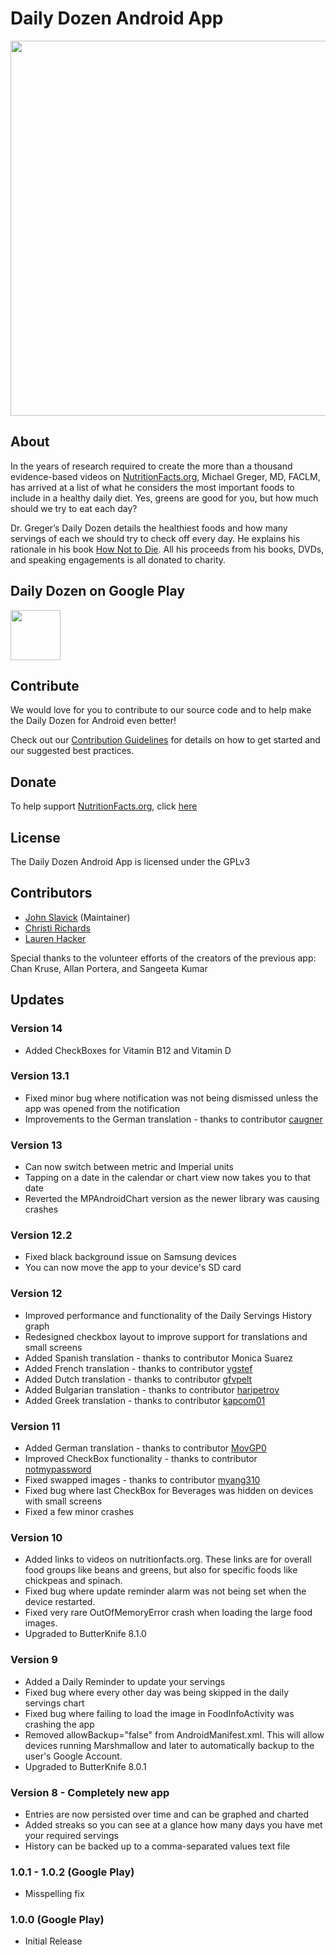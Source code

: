 Daily Dozen Android App
========================

<p align="center"><img src="http://nutritionfactsorg.s3.amazonaws.com/wp-content/uploads/2016/03/21232747/github.jpg" style="width: 600px"></p>

About
-----------

In the years of research required to create the more than a thousand evidence-based videos on [NutritionFacts.org][nutritionfacts.org], Michael Greger, MD, FACLM, has arrived at a list of what he considers the most important foods to include in a healthy daily diet. Yes, greens are good for you, but how much should we try to eat each day?

Dr. Greger’s Daily Dozen details the healthiest foods and how many servings of each we should try to check off every day. He explains his rationale in his book [How Not to Die][book]. All his proceeds from his books, DVDs, and speaking engagements is all donated to charity.


Daily Dozen on Google Play
------------------

<a href="https://play.google.com/store/apps/details?id=org.nutritionfacts.dailydozen" alt="Get it on Google Play" target="_blank"><img src="https://play.google.com/intl/en_us/badges/images/generic/en_badge_web_generic.png" height="80"></a>

Contribute
------------

We would love for you to contribute to our source code and to help make the Daily Dozen for Android even better!

Check out our [Contribution Guidelines][contribute] for details on how to get started and our suggested best practices.

Donate
------

To help support [NutritionFacts.org][nutritionfacts.org], click [here][donate]

License
-------

The Daily Dozen Android App is licensed under the GPLv3

Contributors
------------

* [John Slavick][slavick] (Maintainer)
* [Christi Richards][christirichards]
* [Lauren Hacker][laurenhacker]

Special thanks to the volunteer efforts of the creators of the previous app: Chan Kruse, Allan Portera, and Sangeeta Kumar

Updates
-------

### Version 14
- Added CheckBoxes for Vitamin B12 and Vitamin D

### Version 13.1
- Fixed minor bug where notification was not being dismissed unless the app was opened from the notification
- Improvements to the German translation - thanks to contributor [caugner](https://github.com/caugner)

### Version 13
- Can now switch between metric and Imperial units
- Tapping on a date in the calendar or chart view now takes you to that date
- Reverted the MPAndroidChart version as the newer library was causing crashes

### Version 12.2
- Fixed black background issue on Samsung devices
- You can now move the app to your device's SD card

### Version 12
- Improved performance and functionality of the Daily Servings History graph
- Redesigned checkbox layout to improve support for translations and small screens
- Added Spanish translation - thanks to contributor Monica Suarez
- Added French translation - thanks to contributor [vgstef](https://github.com/vgstef)
- Added Dutch translation - thanks to contributor [gfvpelt](https://github.com/gfvpelt)
- Added Bulgarian translation - thanks to contributor [haripetrov](https://github.com/haripetrov)
- Added Greek translation - thanks to contributor [kapcom01](https://github.com/kapcom01)

### Version 11
- Added German translation - thanks to contributor [MovGP0](https://github.com/MovGP0)
- Improved CheckBox functionality - thanks to contributor [notmypassword](https://github.com/notmypassword)
- Fixed swapped images - thanks to contributor [myang310](https://github.com/myang310)
- Fixed bug where last CheckBox for Beverages was hidden on devices with small screens
- Fixed a few minor crashes

### Version 10
- Added links to videos on nutritionfacts.org. These links are for overall food groups like beans and greens, but also for specific foods like chickpeas and spinach.
- Fixed bug where update reminder alarm was not being set when the device restarted.
- Fixed very rare OutOfMemoryError crash when loading the large food images.
- Upgraded to ButterKnife 8.1.0

### Version 9
- Added a Daily Reminder to update your servings
- Fixed bug where every other day was being skipped in the daily servings chart
- Fixed bug where failing to load the image in FoodInfoActivity was crashing the app
- Removed allowBackup="false" from AndroidManifest.xml. This will allow devices running Marshmallow and later to automatically backup to the user's Google Account.
- Upgraded to ButterKnife 8.0.1

### Version 8 - Completely new app
- Entries are now persisted over time and can be graphed and charted
- Added streaks so you can see at a glance how many days you have met your required servings
- History can be backed up to a comma-separated values text file

### 1.0.1 - 1.0.2 (Google Play)
- Misspelling fix

### 1.0.0 (Google Play)
- Initial Release

[nutritionfacts.org]: http://nutritionfacts.org "NutritionFacts.org - The Latest in Nutrition Research"
[contribute]: https://github.com/nutritionfactsorg/daily-dozen-android/blob/master/CONTRIBUTING.md "Contribute to the Daily Dozen Android App"
[donate]: https://nutritionfacts.org/donate "Donate to NutritionFacts.org"
[book]: http://nutritionfacts.org/book "How Not to Die"
[slavick]: http://github.com/slavick "John Slavick on GitHub"
[christirichards]: http://github.com/christirichards "Christi Richards on GitHub"
[laurenhacker]: http://github.com/lahacker "Lauren Hacker on GitHub"